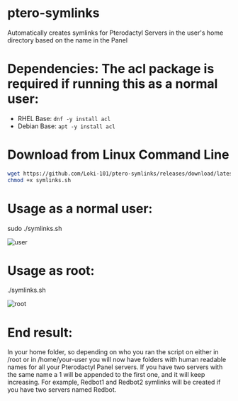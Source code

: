 # ptero-symlinks
Automatically creates symlinks for Pterodactyl Servers in the user's home directory based on the name in the Panel

# Dependencies: The acl package is required if running this as a normal user:
- RHEL Base: `dnf -y install acl`
- Debian Base: `apt -y install acl`

# Download from Linux Command Line
```bash
wget https://github.com/Loki-101/ptero-symlinks/releases/download/latest/symlinks.sh
chmod +x symlinks.sh
```

# Usage as a normal user:
sudo ./symlinks.sh

![user](https://github.com/Loki-101/ptero-symlinks/assets/59907407/517f0be6-4dc8-43c4-9136-fd44271c1613)

# Usage as root:
./symlinks.sh

![root](https://github.com/Loki-101/ptero-symlinks/assets/59907407/41f18113-4a9e-40bd-be95-0419cd4d9d2f)

# End result:
In your home folder, so depending on who you ran the script on either in /root or in /home/your-user you will now have folders with human readable names for all your Pterodactyl Panel servers. If you have two servers with the same name a 1 will be appended to the first one, and it will keep increasing. For example, Redbot1 and Redbot2 symlinks will be created if you have two servers named Redbot.
